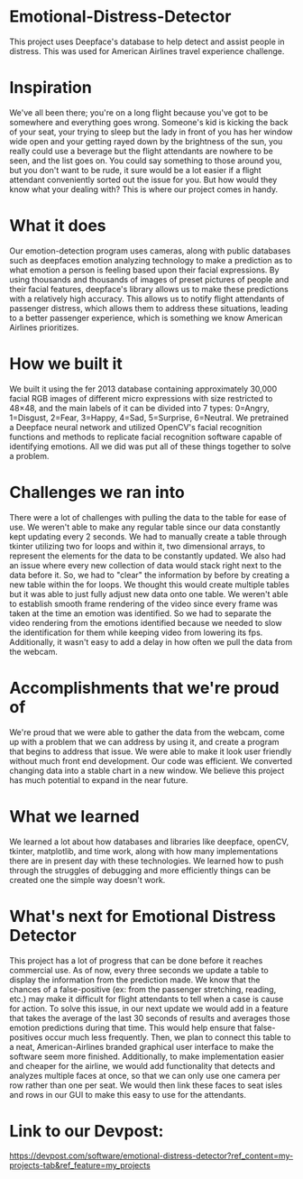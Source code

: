 # Emotional-Distress-Detector
This project uses Deepface's database to help detect and assist people in distress. This was used for American Airlines travel experience challenge.

# Inspiration
We've all been there; you're on a long flight because you've got to be somewhere and everything goes wrong. Someone's kid is kicking the back of your seat, your trying to sleep but the lady in front of you has her window wide open and your getting rayed down by the brightness of the sun, you really could use a beverage but the flight attendants are nowhere to be seen, and the list goes on. You could say something to those around you, but you don't want to be rude, it sure would be a lot easier if a flight attendant conveniently sorted out the issue for you. But how would they know what your dealing with? This is where our project comes in handy.

# What it does
Our emotion-detection program uses cameras, along with public databases such as deepfaces emotion analyzing technology to make a prediction as to what emotion a person is feeling based upon their facial expressions. By using thousands and thousands of images of preset pictures of people and their facial features, deepface's library allows us to make these predictions with a relatively high accuracy. This allows us to notify flight attendants of passenger distress, which allows them to address these situations, leading to a better passenger experience, which is something we know American Airlines prioritizes.

# How we built it
We built it using the fer 2013 database containing approximately 30,000 facial RGB images of different micro expressions with size restricted to 48×48, and the main labels of it can be divided into 7 types: 0=Angry, 1=Disgust, 2=Fear, 3=Happy, 4=Sad, 5=Surprise, 6=Neutral. We pretrained a Deepface neural network and utilized OpenCV's facial recognition functions and methods to replicate facial recognition software capable of identifying emotions. All we did was put all of these things together to solve a problem.

# Challenges we ran into
There were a lot of challenges with pulling the data to the table for ease of use. We weren't able to make any regular table since our data constantly kept updating every 2 seconds. We had to manually create a table through tkinter utilizing two for loops and within it, two dimensional arrays, to represent the elements for the data to be constantly updated. We also had an issue where every new collection of data would stack right next to the data before it. So, we had to "clear" the information by before by creating a new table within the for loops. We thought this would create multiple tables but it was able to just fully adjust new data onto one table. We weren't able to establish smooth frame rendering of the video since every frame was taken at the time an emotion was identified. So we had to separate the video rendering from the emotions identified because we needed to slow the identification for them while keeping video from lowering its fps. Additionally, it wasn't easy to add a delay in how often we pull the data from the webcam.

# Accomplishments that we're proud of
We're proud that we were able to gather the data from the webcam, come up with a problem that we can address by using it, and create a program that begins to address that issue. We were able to make it look user friendly without much front end development. Our code was efficient. We converted changing data into a stable chart in a new window. We believe this project has much potential to expand in the near future.

# What we learned
We learned a lot about how databases and libraries like deepface, openCV, tkinter, matplotlib, and time work, along with how many implementations there are in present day with these technologies. We learned how to push through the struggles of debugging and more efficiently things can be created one the simple way doesn't work.

# What's next for Emotional Distress Detector
This project has a lot of progress that can be done before it reaches commercial use. As of now, every three seconds we update a table to display the information from the prediction made. We know that the chances of a false-positive (ex: from the passenger stretching, reading, etc.) may make it difficult for flight attendants to tell when a case is cause for action. To solve this issue, in our next update we would add in a feature that takes the average of the last 30 seconds of results and averages those emotion predictions during that time. This would help ensure that false-positives occur much less frequently. Then, we plan to connect this table to a neat, American-Airlines branded graphical user interface to make the software seem more finished. Additionally, to make implementation easier and cheaper for the airline, we would add functionality that detects and analyzes multiple faces at once, so that we can only use one camera per row rather than one per seat. We would then link these faces to seat isles and rows in our GUI to make this easy to use for the attendants.

# Link to our Devpost: 
https://devpost.com/software/emotional-distress-detector?ref_content=my-projects-tab&ref_feature=my_projects
